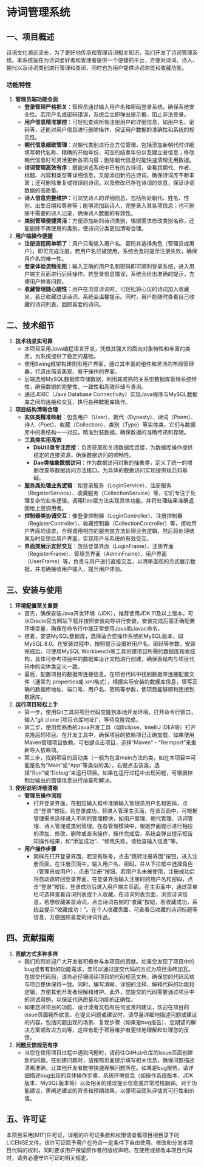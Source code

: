# 诗词管理系统

## 一、项目概述
诗词文化源远流长，为了更好地传承和管理诗词相关知识，我们开发了诗词管理系统。本系统旨在为诗词爱好者和管理者提供一个便捷的平台，方便对诗词、诗人、朝代以及诗词类别进行管理和查询，同时也为用户提供诗词浏览和收藏功能。

### 功能特性
1. **管理员端功能全面**
   - **登录管理严格把关**：管理员通过输入用户名和密码登录系统，确保系统安全性。若用户名或密码错误，系统会立即弹出提示框，阻止非法登录。
   - **用户信息精准掌控**：可轻松查询所有注册用户的详细信息，如用户名、密码等，还能对用户信息进行删除操作，保证用户数据的准确性和系统的规范性。
   - **朝代信息细致管理**：对朝代类别进行全方位管理，包括添加新朝代时详细填写朝代名称、精确的开始年份、可空的结束年份以及建立者信息；修改朝代信息时可灵活更新各项内容；删除朝代信息时能快速清理无用数据。
   - **诗词管理高效有序**：既能浏览系统中已有的古诗词，查看其朝代、作者、标题、内容和类型等详细信息，又能添加新的古诗词，确保诗词库不断丰富；还可删除重复或错误的诗词，以及修改已存在诗词的信息，保证诗词数据的高质量。
   - **诗人信息完整维护**：可浏览诗人的详细信息，包括所处朝代、姓名、性别、出生日期和尊称等；能够添加新诗人，完整录入其各项信息；也可删除不需要的诗人记录，确保诗人数据的有效性。
   - **类别管理便捷灵活**：方便添加新的诗词类别，根据需求修改类别名称，还能删除不再使用的类别，使诗词分类更加清晰合理。
2. **用户端操作便捷**
   - **注册流程简单明了**：用户只需输入用户名、密码并选择角色（管理员或用户），即可完成注册。若用户名已被使用，系统会及时提示注册失败，确保用户名的唯一性。
   - **登录体验流畅无阻**：输入正确的用户名和密码即可顺利登录系统，进入用户端主页面进行后续操作。若登录信息错误，系统会给出准确的提示，方便用户排查问题。
   - **收藏管理随心随性**：用户在浏览诗词时，可轻松将心仪的诗词加入收藏夹，若已收藏过该诗词，系统会温馨提示。同时，用户能随时查看自己收藏的诗词列表，回顾喜爱的诗词。

## 二、技术细节
1. **技术栈坚实可靠**
   - 本项目采用Java编程语言开发，凭借其强大的面向对象特性和丰富的类库，为系统提供了稳定的基础。
   - 使用Swing框架构建图形用户界面，通过其丰富的组件和灵活的布局管理器，打造出简洁美观、易于操作的界面。
   - 后端选用MySQL数据库存储数据，利用其成熟的关系型数据库管理系统特性，确保数据的完整性、一致性和高效存储与查询。
   - 通过JDBC（Java Database Connectivity）实现Java程序与MySQL数据库之间的连接和交互，执行各种数据库操作。
2. **项目结构清晰合理**
   - **实体类精准映射**：包含用户（User）、朝代（Dynasty）、诗词（Poem）、诗人（Poet）、收藏（Collection）、类别（Type）等实体类，它们与数据库中的表结构一一对应，精准封装数据，确保数据的准确传递和存储。
   - **工具类实用高效**
     - **DbUtil类专注连接**：负责获取和关闭数据库连接，为数据库操作提供稳定的连接资源，确保数据访问的顺畅性。
     - **Dao类抽象数据访问**：作为数据访问对象的抽象类，定义了统一的增删改查等数据访问方法接口，为具体的数据访问实现提供规范和基础。
   - **服务类处理业务逻辑**：如登录服务（LoginService）、注册服务（RegisterService）、收藏服务（CollectionService）等，它们专注于处理复杂的业务逻辑，调用Dao层方法实现具体功能，并将处理结果准确返回给上层调用者。
   - **控制器类协调交互**：像登录控制器（LoginController）、注册控制器（RegisterController）、收藏控制器（CollectionController）等，接收用户界面的请求，合理调用相应的服务类方法处理业务逻辑，然后将处理结果及时反馈给用户界面，实现用户与系统的有效交互。
   - **界面类展示友好交互**：包括登录界面（LoginFrame）、注册界面（RegisterFrame）、管理员界面（AdminFrame）、用户界面（UserFrame）等，负责与用户进行直接交互，以清晰直观的方式展示数据，并准确接收用户输入，提升用户体验。

## 三、安装与使用
1. **环境配置至关重要**
   - 首先，确保安装Java开发环境（JDK），推荐使用JDK 11及以上版本，可从Oracle官方网站下载并按照安装向导进行安装，安装完成后需正确配置环境变量，确保在命令行中能正常使用Java和Javac命令。
   - 接着，安装MySQL数据库，选择适合您操作系统的MySQL版本，如MySQL 8.0。在安装过程中，按照提示设置好用户名、密码等参数。安装完成后，可使用MySQL Workbench等工具创建项目所需的数据库和表结构，具体可参考项目中的数据库设计文档进行创建，确保表结构与项目代码中的实体类定义一致。
   - 最后，配置项目的数据库连接信息。在项目代码中找到数据库连接配置文件（通常为.properties或.xml格式），根据实际安装的数据库信息，填写正确的数据库地址、端口号、用户名、密码等参数，使项目能够顺利连接到数据库。
2. **运行项目轻松上手**
   - 第一步，使用Git工具将项目代码克隆到本地开发环境，打开命令行窗口，输入“git clone [项目仓库地址]”，等待克隆完成。
   - 第二步，使用您熟悉的Java开发工具（如Eclipse、IntelliJ IDEA等）打开克隆后的项目。在开发工具中，确保项目的依赖项已正确加载，如果使用Maven管理项目依赖，可右键点击项目，选择“Maven” - “Reimport”来重新导入依赖项。
   - 第三步，找到项目的启动类（一般为包含main方法的类，如在本项目中可能是名为“Main”或“App”等类似的类），右键点击该类，选择“Run”或“Debug”来运行项目。如果在运行过程中出现问题，可根据控制台输出的错误信息进行排查和解决。
3. **使用说明详细清晰**
   - **管理员操作流程**
     - 打开登录界面，在相应输入框中准确输入管理员用户名和密码，点击“登录”按钮。若登录成功，将进入管理主页面，在该页面中，可根据管理需求选择进入不同的管理模块，如用户管理、朝代管理、诗词管理、诗人管理或类别管理。在各管理模块中，根据界面提示进行相应的添加、修改、删除或查询操作，操作完成后，系统会弹出提示框告知操作结果，如“添加成功”、“修改失败，请检查输入信息”等。
   - **用户操作步骤**
     - 同样先打开登录界面，若没有账号，点击“跳转注册界面”按钮，进入注册页面。在注册页面中，输入用户名、密码，并从下拉框中选择角色（管理员或用户），点击“注册”按钮。若用户名未被使用，注册成功后将自动跳转回登录界面。在登录界面输入注册时的用户名和密码，点击“登录”按钮，登录成功后进入用户端主页面。在主页面中，通过菜单栏可选择查看诗词列表或个人收藏。在诗词列表页面，浏览诗词信息，若想收藏某首诗词，点击诗词右侧的“收藏”按钮，若收藏成功，系统会提示“收藏成功！”。在个人收藏页面，可查看已收藏的诗词标题等信息，方便回顾喜爱的诗词作品。

## 四、贡献指南
1. **贡献方式多种多样**
   - 我们热烈欢迎广大开发者积极参与本项目的贡献。如果您发现了项目中的bug或者有新的功能需求，您可以通过提交代码的方式为项目添砖加瓦。在提交代码前，请务必仔细阅读项目的代码规范文档，确保您的代码风格与项目整体保持一致。同时，编写清晰、详细的注释，解释代码的功能和逻辑，方便其他开发者理解和维护。此外，您提交的代码需要通过项目中的测试用例，以保证代码质量和功能的正确性。
   - 如果您对项目的功能、设计或者文档有任何宝贵的建议，欢迎在项目的issue页面畅所欲言。在提交问题或建议时，请尽量详细地描述问题或建议的内容，包括问题出现的场景、复现步骤（如果是bug报告）、您期望的解决方案或改进方向等，这样有助于项目维护者更快地理解和处理您的反馈。
2. **问题反馈规范有序**
   - 当您在使用项目过程中遇到问题时，请前往GitHub仓库的issue页面创建新的问题。在创建问题时，请按照页面提示填写相关信息，确保问题描述清晰准确，让其他开发者能够快速理解问题所在。如果是bug报告，请详细描述bug出现的具体操作步骤、系统环境信息（如操作系统版本、JDK版本、MySQL版本等）以及相关的错误提示信息或异常堆栈跟踪。对于功能建议，需阐述建议的背景和预期效果，以便项目团队评估其可行性和价值。

## 五、许可证
本项目采用[MIT]许可证，详细的许可证条款和权限请查看项目根目录下的LICENSE文件。该许可证赋予用户在符合一定条件下自由使用、修改和分发本项目代码的权利，同时要求用户保留原作者的版权声明。在使用或修改本项目代码时，请务必遵守许可证的相关规定。
